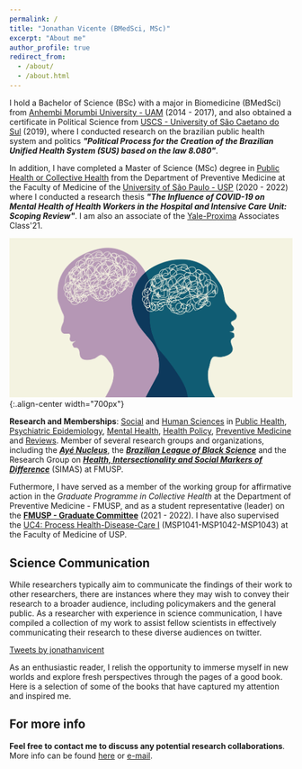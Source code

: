 ```yaml
---
permalink: /
title: "Jonathan Vicente (BMedSci, MSc)"
excerpt: "About me"
author_profile: true
redirect_from: 
  - /about/
  - /about.html
---
```





I hold a Bachelor of Science (BSc) with a major in Biomedicine (BMedSci) from [Anhembi Morumbi University - UAM](http://https://en.wikipedia.org/wiki/Anhembi_Morumbi_University) (2014 - 2017), and also obtained a certificate in Political Science from [USCS - University of São Caetano do Sul](https://en.wikipedia.org/wiki/Municipal_University_of_S%C3%A3o_Caetano_do_Sul) (2019), where I conducted research on the brazilian public health system and politics ***"Political Process for the Creation of the Brazilian Unified Health System (SUS) based on the law 8.080"***. 

In addition, I have completed a Master of Science (MSc) degree in [Public Health or Collective Health](https://sites.usp.br/saudecoletivafmusp/) from the Department of Preventive Medicine at the Faculty of Medicine of the [University of São Paulo - USP](https://en.wikipedia.org/wiki/University_of_S%C3%A3o_Paulo) (2020 - 2022) where I conducted a research thesis ***"The Influence of COVID-19 on Mental Health of Health Workers in the Hospital and Intensive Care Unit: Scoping Review"***. I am also an associate of the [Yale-Proxima](https://www.iniciativa-proxima.org/) Associates Class'21.

![Illustration of combining vision and language modalities](/images/capa_3.png){:.align-center width="700px"}

**Research and Memberships**: [Social](https://en.wikipedia.org/wiki/Social_science) and [Human Sciences](https://en.wikipedia.org/wiki/Human_science) in [Public Health](https://en.wikipedia.org/wiki/Public_health), [Psychiatric Epidemiology](https://en.wikipedia.org/wiki/Psychiatric_epidemiology), [Mental Health](https://en.wikipedia.org/wiki/Mental_health), [Health Policy](https://en.wikipedia.org/wiki/Health_policy), [Preventive Medicine](https://en.wikipedia.org/wiki/Preventive_healthcare) and [Reviews](https://en.wikipedia.org/wiki/Systematic_review). Member of several research groups and organizations, including the [***Ayé Nucleus***](https://www.instagram.com/nucleoaye/), the [***Brazilian League of Black Science***](https://www.instagram.com/lcpbrasileira/) and the Research Group on [***Health, Intersectionality and Social Markers of Difference***](https://sites.usp.br/simas/) (SIMAS) at FMUSP. 


Futhermore, I have served as a member of the working group for affirmative action in the *Graduate Programme in Collective Health* at the Department of Preventive Medicine - FMUSP, and as a student representative (leader) on the [**FMUSP - Graduate Committee**](https://www.fm.usp.br/posgrad/portal/comissao-de-pos-graduacao) (2021 - 2022). I have also supervised the [UC4: Process Health-Disease-Care I](https://uspdigital.usp.br/jupiterweb/obterDisciplina?nomdis=&sgldis=MSP1041) (MSP1041-MSP1042-MSP1043) at the Faculty of Medicine of USP.

Science Communication
-----
While researchers typically aim to communicate the findings of their work to other researchers, there are instances where they may wish to convey their research to a broader audience, including policymakers and the general public. As a researcher with experience in science communication, I have compiled a collection of my work to assist fellow scientists in effectively communicating their research to these diverse audiences on twitter. 

<a class="twitter-timeline" data-height="500" data-theme="light" href="https://twitter.com/jonathanvicent?ref_src=twsrc%5Etfw">Tweets by jonathanvicent</a> <script async src="https://platform.twitter.com/widgets.js" charset="utf-8"></script>

As an enthusiastic reader, I relish the opportunity to immerse myself in new worlds and explore fresh perspectives through the pages of a good book. Here is a selection of some of the books that have captured my attention and inspired me.

<script type='text/javascript' src='https://www.skoob.com.br/widget/estante/85207/8021115/'>
</script>

For more info
------
**Feel free to contact me to discuss any potential research collaborations**. More info can be found [here](https://jonvicente.github.io/files/CV_Jonathan-Vicente.pdf) or [e-mail](mailto:jonathanvice@gmail.com). 

